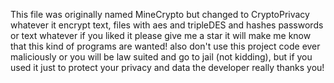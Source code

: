 This file was originally named MineCrypto but changed to CryptoPrivacy whatever it encrypt text, files with aes and tripleDES and hashes passwords or text whatever if you liked it please give me a star it will make me know that this kind of programs are wanted! also don't use this project code ever maliciously or you will be law suited and go to jail (not kidding), but if you used it just to protect your privacy and data the developer really thanks you!
